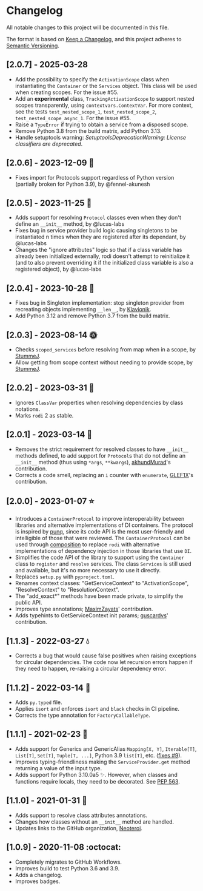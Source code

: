 # Changelog

All notable changes to this project will be documented in this file.

The format is based on [Keep a Changelog](https://keepachangelog.com/en/1.0.0/),
and this project adheres to [Semantic Versioning](https://semver.org/spec/v2.0.0.html).

## [2.0.7] - 2025-03-28

- Add the possibility to specify the `ActivationScope` class when instantiating
  the `Container` or the `Services` object. This class will be used when
  creating scopes. For the issue #55.
- Add an **experimental** class, `TrackingActivationScope` to support nested
  scopes transparently, using `contextvars.ContextVar`. For more context, see
  the tests `test_nested_scope_1`, `test_nested_scope_2`,
  `test_nested_scope_async_1`. For the issue #55.
- Raise a `TypeError` if trying to obtain a service from a disposed scope.
- Remove Python 3.8 from the build matrix, add Python 3.13.
- Handle setuptools warning: _SetuptoolsDeprecationWarning: License classifiers are deprecated_.

## [2.0.6] - 2023-12-09 :hammer:
- Fixes import for Protocols support regardless of Python version (partially
  broken for Python 3.9), by @fennel-akunesh

## [2.0.5] - 2023-11-25 :lab_coat:
- Adds support for resolving `Protocol` classes even when they don't define an
  `__init__` method, by @lucas-labs
- Fixes bug in service provider build logic causing singletons to be instantiated
  n times when they are registered after its dependant, by @lucas-labs
- Changes the "ignore attributes" logic so that if a class variable has already
  been initialized externally, rodi doesn't attempt to reinitialize it (and to
  also prevent overriding it if the initialized class variable is also a
  registered object), by @lucas-labs

## [2.0.4] - 2023-10-28 :dragon:
- Fixes bug in Singleton implementation: stop singleton provider from recreating
  objects implementing `__len__`, by [Klavionik](https://github.com/Klavionik).
- Add Python 3.12 and remove Python 3.7 from the build matrix.

## [2.0.3] - 2023-08-14 :sun_with_face:
- Checks `scoped_services` before resolving from map when in a scope, by [StummeJ](https://github.com/StummeJ).
- Allow getting from scope context without needing to provide scope, by [StummeJ](https://github.com/StummeJ).

## [2.0.2] - 2023-03-31 :flamingo:
- Ignores `ClassVar` properties when resolving dependencies by class notations.
- Marks `rodi` 2 as stable.

## [2.0.1] - 2023-03-14 :croissant:
- Removes the strict requirement for resolved classes to have `__init__`
  methods defined, to add support for `Protocol`s that do not define an
  `__init__` method (thus using `*args`, `**kwargs`),
  [akhundMurad](https://github.com/akhundMurad)'s contribution.
- Corrects a code smell, replacing an `i` counter with `enumerate`,
  [GLEF1X](https://github.com/GLEF1X)'s contribution.

## [2.0.0] - 2023-01-07 :star:
- Introduces a `ContainerProtocol` to improve interoperability between
  libraries and alternative implementations of DI containers. The protocol is
  inspired by [punq](https://github.com/bobthemighty/punq), since its code API
  is the most user-friendly and intelligible of those that were reviewed.
  The `ContainerProtocol` can be used through [composition](https://en.wikipedia.org/wiki/Composition_over_inheritance)
  to replace `rodi` with alternative implementations of dependency injection in
  those libraries that use `DI`.
- Simplifies the code API of the library to support using the `Container` class
  to `register` and `resolve` services. The class `Services` is still used and
  available, but it's no more necessary to use it directly.
- Replaces `setup.py` with `pyproject.toml`.
- Renames context classes: "GetServiceContext" to "ActivationScope",
  "ResolveContext" to "ResolutionContext".
- The "add_exact*" methods have been made private, to simplify the public API.
- Improves type annotations; [MaximZayats](https://github.com/MaximZayats)' contribution.
- Adds typehints to GetServiceContext init params; [guscardvs](https://github.com/guscardvs)' contribution.

## [1.1.3] - 2022-03-27 :droplet:
- Corrects a bug that would cause false positives when raising exceptions
  for circular dependencies. The code now let recursion errors happen if they
  need to happen, re-raising a circular dependency error.

## [1.1.2] - 2022-03-14 :rabbit:
- Adds `py.typed` file.
- Applies `isort` and enforces `isort` and `black` checks in CI pipeline.
- Corrects the type annotation for `FactoryCallableType`.

## [1.1.1] - 2021-02-23 :cactus:
- Adds support for Generics and GenericAlias `Mapping[X, Y]`, `Iterable[T]`,
  `List[T]`, `Set[T]`, `Tuple[T, ...]`, Python 3.9 `list[T]`, etc. ([fixes
  #9](https://github.com/Neoteroi/rodi/issues/9)).
- Improves typing-friendliness making the `ServiceProvider.get` method
  returning a value of the input type.
- Adds support for Python 3.10.0a5 ✨. However, when classes and functions
  require locals, they need to be decorated. See [PEP
  563](https://www.python.org/dev/peps/pep-0563/).

## [1.1.0] - 2021-01-31 :grapes:
- Adds support to resolve class attributes annotations.
- Changes how classes without an `__init__` method are handled.
- Updates links to the GitHub organization, [Neoteroi](https://github.com/Neoteroi).

## [1.0.9] - 2020-11-08 :octocat:
- Completely migrates to GitHub Workflows.
- Improves build to test Python 3.6 and 3.9.
- Adds a changelog.
- Improves badges.
